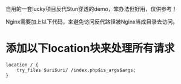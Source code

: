 自用的一套lucky项目反代Stun穿透的demo，笨办法但好用，仅供参考！


Nginx需要加上以下代码，来避免访问反代路径被Nginx当成目录去访问。

# 添加以下location块来处理所有请求

```
location / {
    try_files $uri$uri/ /index.php$is_args$args;
}
